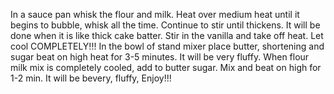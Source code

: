 In a sauce pan whisk the flour and milk.
Heat over medium heat until it begins to bubble, whisk all the time. Continue to stir until thickens. It will be done when it is like thick cake batter. Stir in the vanilla and take off heat. Let cool COMPLETELY!!!
In the bowl of stand mixer place butter, shortening and sugar beat on high heat for 3-5 minutes. It will be very fluffy.
When flour milk mix is completely cooled, add to butter sugar. Mix and beat on high for 1-2 min. It will be bevery, fluffy, Enjoy!!!